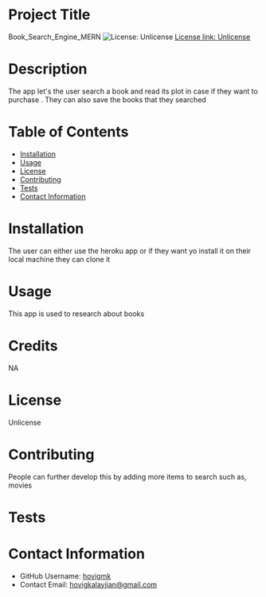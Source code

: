 # Project Title
Book_Search_Engine_MERN
![License: Unlicense](https://img.shields.io/badge/license-Unlicense-blue.svg)
[License link: Unlicense](http://unlicense.org/)
# Description
The app let's the user search a book and read its plot in case if they want to purchase . They can also save the books  that they searched
# Table of Contents 
* [Installation](#Installation)
* [Usage](#Usage)
* [License](#License)
* [Contributing](#Contributing)
* [Tests](#Tests)
* [Contact Information](#Contact-Information)
  
# Installation
The user can either use the heroku app or if they want yo install it  on their local machine they can  clone it 
# Usage
This app is used to research about books
# Credits
NA
# License 
Unlicense
# Contributing 
People can further develop this by adding more items to search such as, movies
# Tests

# Contact Information 
* GitHub Username: [hovigmk](https://www.github.com/hovigmk)
* Contact Email: hovigkalayjian@gmail.com
